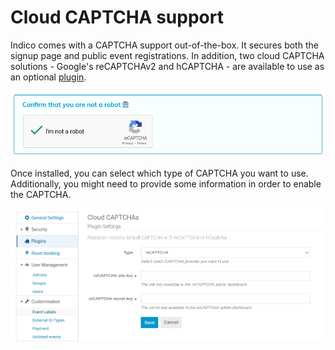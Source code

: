 # Cloud CAPTCHA support

Indico comes with a CAPTCHA support out-of-the-box. It secures both the signup page and public event registrations. In addition, two cloud CAPTCHA solutions - Google's reCAPTCHAv2 and hCAPTCHA - are available to use as an optional [plugin](https://pypi.org/project/indico-plugin-cloud-captchas/).

![](../assets/plugins/captcha/recaptcha.png)

Once installed, you can select which type of CAPTCHA you want to use. Additionally, you might need to provide some information in order to enable the CAPTCHA.

![](../assets/plugins/captcha/settings.png)
